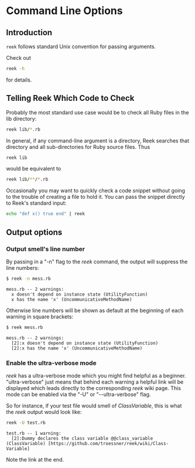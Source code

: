 # Command Line Options

## Introduction

`reek` follows standard Unix convention for passing arguments.

Check out

```Bash
reek -h
```

for details.

## Telling Reek Which Code to Check

Probably the most standard use case would be to check all Ruby files in the lib directory:

```Bash
reek lib/*.rb
```

In general, if any command-line argument is a directory, Reek searches that directory and all sub-directories for Ruby source files. Thus

```Bash
reek lib
```

would be equivalent to 

```Bash
reek lib/**/*.rb
```

Occasionally you may want to quickly check a code snippet without going to the trouble of creating a file to hold it. You can pass the snippet directly to Reek's standard input:

```Bash
echo "def x() true end" | reek
```

## Output options

### Output smell's line number

By passing in a "-n" flag to the _reek_ command, the output will suppress the line numbers:

```Bash
$ reek -n mess.rb
```

```
mess.rb -- 2 warnings:
  x doesn't depend on instance state (UtilityFunction)
  x has the name 'x' (UncommunicativeMethodName)
```

Otherwise line numbers will be shown as default at the beginning of each warning in square brackets:

```Bash
$ reek mess.rb
```

```
mess.rb -- 2 warnings:
  [2]:x doesn't depend on instance state (UtilityFunction)
  [2]:x has the name 'x' (UncommunicativeMethodName)
```

### Enable the ultra-verbose mode

_reek_ has a ultra-verbose mode which you might find helpful as a beginner. "ultra-verbose" just means that behind each warning a helpful link will be displayed which leads directly to the corresponding _reek_ wiki page.
This mode can be enabled via the "-U" or "--ultra-verbose" flag.

So for instance, if your test file would smell of _ClassVariable_, this is what the _reek_ output would look like:

```Bash
reek -U test.rb
```
```
test.rb -- 1 warning:
  [2]:Dummy declares the class variable @@class_variable (ClassVariable) [https://github.com/troessner/reek/wiki/Class-Variable]
```

Note the link at the end.
